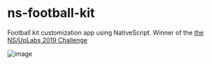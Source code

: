 # ns-football-kit

Football kit customization app using NativeScript. Winner of the [the NS/UpLabs 2019 Challenge](https://blog.nativescript.org/your-nativescript-uplabs-challenge-winners/index.html)

![image](https://user-images.githubusercontent.com/372730/119891946-2add0d80-beff-11eb-88b8-82a6a4de1719.png)
